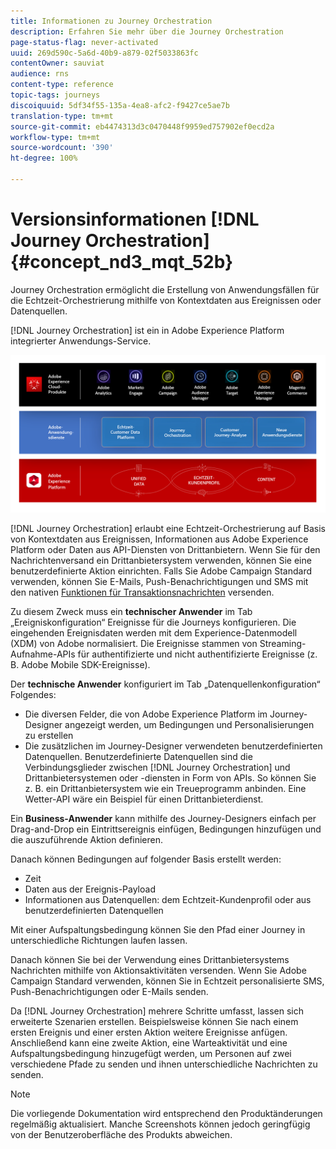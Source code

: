 ```yaml
---
title: Informationen zu Journey Orchestration
description: Erfahren Sie mehr über die Journey Orchestration
page-status-flag: never-activated
uuid: 269d590c-5a6d-40b9-a879-02f5033863fc
contentOwner: sauviat
audience: rns
content-type: reference
topic-tags: journeys
discoiquuid: 5df34f55-135a-4ea8-afc2-f9427ce5ae7b
translation-type: tm+mt
source-git-commit: eb4474313d3c0470448f9959ed757902ef0ecd2a
workflow-type: tm+mt
source-wordcount: '390'
ht-degree: 100%

---
```



# Versionsinformationen [!DNL Journey Orchestration]{#concept_nd3_mqt_52b}

Journey Orchestration ermöglicht die Erstellung von Anwendungsfällen für die Echtzeit-Orchestrierung mithilfe von Kontextdaten aus Ereignissen oder Datenquellen.

[!DNL Journey Orchestration] ist ein in Adobe Experience Platform integrierter Anwendungs-Service.

![](../assets/journeydiagram.png)

[!DNL Journey Orchestration] erlaubt eine Echtzeit-Orchestrierung auf Basis von Kontextdaten aus Ereignissen, Informationen aus Adobe Experience Platform oder Daten aus API-Diensten von Drittanbietern. Wenn Sie für den Nachrichtenversand ein Drittanbietersystem verwenden, können Sie eine benutzerdefinierte Aktion einrichten. Falls Sie Adobe Campaign Standard verwenden, können Sie E-Mails, Push-Benachrichtigungen und SMS mit den nativen [Funktionen für Transaktionsnachrichten](https://docs.adobe.com/content/help/de-DE/campaign-standard/using/communication-channels/transactional-messaging/about-transactional-messaging.html) versenden.

Zu diesem Zweck muss ein **technischer Anwender** im Tab „Ereigniskonfiguration“ Ereignisse für die Journeys konfigurieren. Die eingehenden Ereignisdaten werden mit dem Experience-Datenmodell (XDM) von Adobe normalisiert. Die Ereignisse stammen von Streaming-Aufnahme-APIs für authentifizierte und nicht authentifizierte Ereignisse (z. B. Adobe Mobile SDK-Ereignisse).

Der **technische Anwender** konfiguriert im Tab „Datenquellenkonfiguration“ Folgendes:

* Die diversen Felder, die von Adobe Experience Platform im Journey-Designer angezeigt werden, um Bedingungen und Personalisierungen zu erstellen
* Die zusätzlichen im Journey-Designer verwendeten benutzerdefinierten Datenquellen. Benutzerdefinierte Datenquellen sind die Verbindungsglieder zwischen [!DNL Journey Orchestration] und Drittanbietersystemen oder -diensten in Form von APIs. So können Sie z. B. ein Drittanbietersystem wie ein Treueprogramm anbinden. Eine Wetter-API wäre ein Beispiel für einen Drittanbieterdienst.

Ein **Business-Anwender** kann mithilfe des Journey-Designers einfach per Drag-and-Drop ein Eintrittsereignis einfügen, Bedingungen hinzufügen und die auszuführende Aktion definieren.

Danach können Bedingungen auf folgender Basis erstellt werden:

* Zeit
* Daten aus der Ereignis-Payload
* Informationen aus Datenquellen: dem Echtzeit-Kundenprofil oder aus benutzerdefinierten Datenquellen

Mit einer Aufspaltungsbedingung können Sie den Pfad einer Journey in unterschiedliche Richtungen laufen lassen.

Danach können Sie bei der Verwendung eines Drittanbietersystems Nachrichten mithilfe von Aktionsaktivitäten versenden. Wenn Sie Adobe Campaign Standard verwenden, können Sie in Echtzeit personalisierte SMS, Push-Benachrichtigungen oder E-Mails senden.

Da [!DNL Journey Orchestration] mehrere Schritte umfasst, lassen sich erweiterte Szenarien erstellen. Beispielsweise können Sie nach einem ersten Ereignis und einer ersten Aktion weitere Ereignisse anfügen. Anschließend kann eine zweite Aktion, eine Warteaktivität und eine Aufspaltungsbedingung hinzugefügt werden, um Personen auf zwei verschiedene Pfade zu senden und ihnen unterschiedliche Nachrichten zu senden.

>[!NOTE]
>
>Die vorliegende Dokumentation wird entsprechend den Produktänderungen regelmäßig aktualisiert. Manche Screenshots können jedoch geringfügig von der Benutzeroberfläche des Produkts abweichen.
